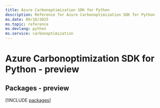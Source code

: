 ```yaml
---
title: Azure Carbonoptimization SDK for Python
description: Reference for Azure Carbonoptimization SDK for Python
ms.date: 09/18/2025
ms.topic: reference
ms.devlang: python
ms.service: carbonoptimization
---
```

# Azure Carbonoptimization SDK for Python - preview
## Packages - preview
[!INCLUDE [packages](carbonoptimization-index.md)]
